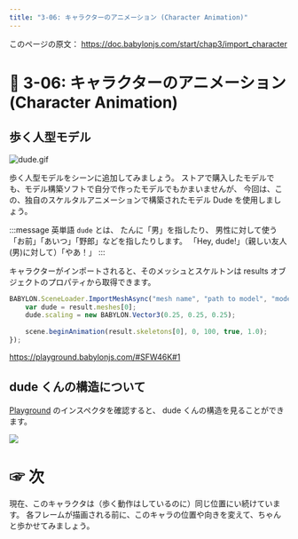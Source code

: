```yaml
---
title: "3-06: キャラクターのアニメーション (Character Animation)"
---
```


このページの原文： https://doc.babylonjs.com/start/chap3/import_character

# 🙍 3-06: キャラクターのアニメーション (Character Animation)

## 歩く人型モデル

![dude.gif](https://doc.babylonjs.com/img/getstarted/dude.gif)

歩く人型モデルをシーンに追加してみましょう。
ストアで購入したモデルでも、モデル構築ソフトで自分で作ったモデルでもかまいませんが、
今回は、この、独自のスケルタルアニメーションで構築されたモデル Dude を使用しましょう。

:::message
英単語 `dude` とは、
たんに「男」を指したり、
男性に対して使う「お前」「あいつ」「野郎」などを指したりします。
「Hey, dude!」（親しい友人(男)に対して）「やあ！」
:::

キャラクターがインポートされると、そのメッシュとスケルトンは results オブジェクトのプロパティから取得できます。

```js
BABYLON.SceneLoader.ImportMeshAsync("mesh name", "path to model", "model file", scene).then((result) => {
    var dude = result.meshes[0];
    dude.scaling = new BABYLON.Vector3(0.25, 0.25, 0.25);
                
    scene.beginAnimation(result.skeletons[0], 0, 100, true, 1.0);
});
```

https://playground.babylonjs.com/#SFW46K#1

## dude くんの構造について

[Playground](https://playground.babylonjs.com/#SFW46K#1) のインスペクタを確認すると、
dude くんの構造を見ることができます。

![](https://storage.googleapis.com/zenn-user-upload/c3ee8004f342-20220401.gif)

# ☞ 次
現在、このキャラクタは（歩く動作はしているのに）同じ位置にい続けています。
各フレームが描画される前に、このキャラの位置や向きを変えて、ちゃんと歩かせてみましょう。
